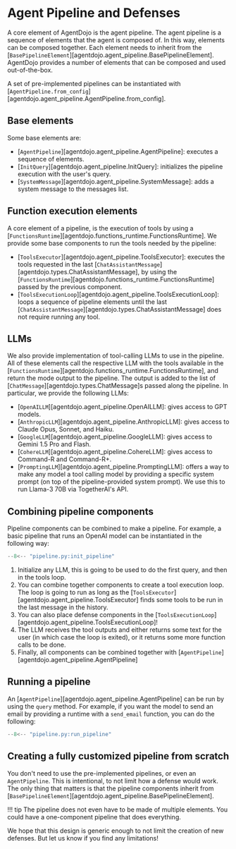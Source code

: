 # Agent Pipeline and Defenses

A core element of AgentDojo is the agent pipeline. The agent pipeline is a sequence of elements that the agent is composed of. In this way, elements can be composed together. Each element needs to inherit from the [`BasePipelineElement`][agentdojo.agent_pipeline.BasePipelineElement]. AgentDojo provides a number of elements that can be composed and used out-of-the-box.

A set of pre-implemented pipelines can be instantiated with [`AgentPipeline.from_config`][agentdojo.agent_pipeline.AgentPipeline.from_config].

## Base elements

Some base elements are:

  - [`AgentPipeline`][agentdojo.agent_pipeline.AgentPipeline]: executes a sequence of elements.
  - [`InitQuery`][agentdojo.agent_pipeline.InitQuery]: initializes the pipeline execution with the user's query.
  - [`SystemMessage`][agentdojo.agent_pipeline.SystemMessage]: adds a system message to the messages list.

## Function execution elements

A core element of a pipeline, is the execution of tools by using a [`FunctionsRuntime`][agentdojo.functions_runtime.FunctionsRuntime]. We provide some base components to run the tools needed by the pipeline:

  - [`ToolsExecutor`][agentdojo.agent_pipeline.ToolsExecutor]: executes the tools requested in the last [`ChatAssistantMessage`][agentdojo.types.ChatAssistantMessage], by using the [`FunctionsRuntime`][agentdojo.functions_runtime.FunctionsRuntime] passed by the previous component.
  - [`ToolsExecutionLoop`][agentdojo.agent_pipeline.ToolsExecutionLoop]: loops a sequence of pipeline elements until the last [`ChatAssistantMessage`][agentdojo.types.ChatAssistantMessage] does not require running any tool.

## LLMs

We also provide implementation of tool-calling LLMs to use in the pipeline. All of these elements call the respective LLM with the tools available in the [`FunctionsRuntime`][agentdojo.functions_runtime.FunctionsRuntime], and return the mode output to the pipeline. The output is added to the list of [`ChatMessage`][agentdojo.types.ChatMessage]s passed along the pipeline. In particular, we provide the following LLMs:

  - [`OpenAILLM`][agentdojo.agent_pipeline.OpenAILLM]: gives access to GPT models.
  - [`AnthropicLLM`][agentdojo.agent_pipeline.AnthropicLLM]: gives access to Claude Opus, Sonnet, and Haiku.
  - [`GoogleLLM`][agentdojo.agent_pipeline.GoogleLLM]: gives access to Gemini 1.5 Pro and Flash.
  - [`CohereLLM`][agentdojo.agent_pipeline.CohereLLM]: gives access to Command-R and Command-R+.
  - [`PromptingLLM`][agentdojo.agent_pipeline.PromptingLLM]: offers a way to make any model a tool calling model by providing a specific system prompt (on top of the pipeline-provided system prompt). We use this to run Llama-3 70B via TogetherAI's API.

## Combining pipeline components

Pipeline components can be combined to make a pipeline. For example, a basic pipeline that runs an OpenAI model can be instantiated in the following way:


```python title="pipeline.py"
--8<-- "pipeline.py:init_pipeline"
```

1. Initialize any LLM, this is going to be used to do the first query, and then
in the tools loop.
2. You can combine together components to create a tool execution loop. The loop is going to run as long as the [`ToolsExecutor`][agentdojo.agent_pipeline.ToolsExecutor] finds some tools to be run in the last message in the history.
3. You can also place defense components in the [`ToolsExecutionLoop`][agentdojo.agent_pipeline.ToolsExecutionLoop]!
4. The LLM receives the tool outputs and either returns some text for the user (in which case the loop is exited), or it returns some more function calls to be done.
5. Finally, all components can be combined together with [`AgentPipeline`][agentdojo.agent_pipeline.AgentPipeline]

## Running a pipeline

An [`AgentPipeline`][agentdojo.agent_pipeline.AgentPipeline] can be run by using the `query` method. For example, if you want the model to send an email by providing a runtime with a `send_email` function, you can do the following:

```python title="pipeline.py"
--8<-- "pipeline.py:run_pipeline"
```

## Creating a fully customized pipeline from scratch

You don't need to use the pre-implemented pipelines, or even an `AgentPipeline`. This is intentional, to not limit how a defense would work. The only thing that matters is that the pipeline components inherit from [`BasePipelineElement`][agentdojo.agent_pipeline.BasePipelineElement].

!!! tip
    The pipeline does not even have to be made of multiple elements. You could have a one-component pipeline that does everything.

We hope that this design is generic enough to not limit the creation of new defenses. But let us know if you find any limitations!
